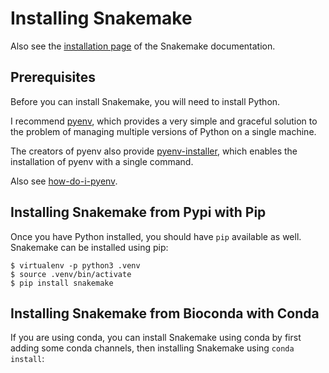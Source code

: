 # Installing Snakemake

Also see the [installation
page](https://snakemake.readthedocs.io/en/stable/getting_started/installation.html#installation-via-conda)
of the Snakemake documentation.


## Prerequisites

Before you can install Snakemake, you will need to install Python.

I recommend [pyenv](https://github.com/pyenv/pyenv), which provides a very
simple and graceful solution to the problem of managing multiple versions of
Python on a single machine.

The creators of pyenv also provide [pyenv-installer](https://github.com/pyenv/pyenv-installer),
which enables the installation of pyenv with a single command.

Also see [how-do-i-pyenv](https://pages.charlesreid1.com/how-do-i-pyenv).


## Installing Snakemake from Pypi with Pip

Once you have Python installed, you should have `pip` available as well.
Snakemake can be installed using pip:

```
$ virtualenv -p python3 .venv
$ source .venv/bin/activate
$ pip install snakemake
```

## Installing Snakemake from Bioconda with Conda

If you are using conda, you can install Snakemake using conda by first 
adding some conda channels, then installing Snakemake using `conda install`:



